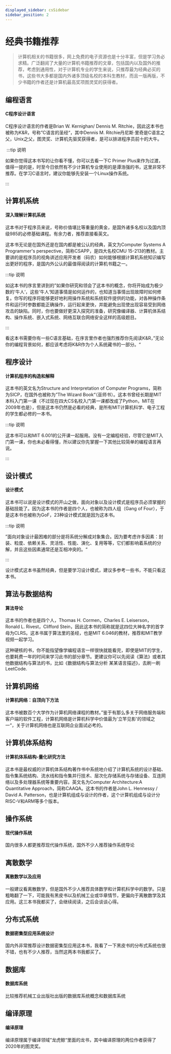 ```yaml
---
displayed_sidebar: csSidebar
sidebar_position: 2
---
```


# 经典书籍推荐
>计算机相关的书籍很多，网上免费的电子资源也是十分丰富，但是学习务必求精。广泛翻阅了大量的计算机书籍推荐的文章，包括国内以及国外的推荐，考虑到通用性，对于计算机专业的学生来说，只推荐最为经典必买的书，这些书大多都是国内外诸多顶级名校的本科生教材，而且一版再版，不少书籍的作者还是计算机最高奖项图灵奖的获得者。

## 编程语言
#### C程序设计语言
C程序设计语言的作者是Brian W. Kernighan/ Dennis M. Ritchie，因此这本书也被称为K&R，号称”C语言的圣经“，其中Dennis M. Ritchie丹尼斯·里奇是C语言之父，Unix之父，图灵奖、计算机先驱奖获得者，是可以排进程序员前十的大牛。

<Book img="https://hackweek-1251009918.cos.ap-shanghai.myqcloud.com/hackway/cs/s1106934.jpg" url="https://item.jd.com/12746692.html" title="C程序设计语言（第2版新版典藏版）"></Book>

​
:::tip 说明 

如果你觉得这本书写的让你看不懂，你可以去看一下C Primer Plus来作为过渡，值得一提的是，时至今日依然有不少计算机专业使用的是谭浩强的书，这里非常不推荐。在学习C语言时，建议你能够先安装一个Linux操作系统。

:::

## 计算机系统
#### 深入理解计算机系统
这本书对于程序员来说，号称价值堪比等重量的黄金，是国外诸多名校以及国内顶级985的必修基础课程。有余力者，推荐直接看英文。

这本书无论是在国外还是在国内都是被公认的经典，英文为Computer Systems A Programmer's perspective，简称CSAPP，是四大名校CMU 15-213的教材。主要讲的是程序员的视角讲述应用开发者（码农）如何能够根据计算机系统知识编写出更好的程序，是国内外公认的最值得阅读的计算机书籍之一。
​
<Book img="https://hackweek-1251009918.cos.ap-shanghai.myqcloud.com/hackway/cs/s29195878.jpg" url="https://item.jd.com/12006637.html" title="深入理解计算机系统（原书第3版）"></Book>


:::tip 说明 

如这本书的序言里讲到的”如果你研究和领会了这本书的概念，你将开始成为极少数的’牛人‘，这些’牛人‘知道事情是如何运作的，也知道当事情出现故障时如何修复。你写的程序将能够更好地利用操作系统和系统软件提供的功能，对各种操作条件和运行时参数都能正确操作，运行起来更快，并能避免出现使出现容易受到网络攻击的缺陷。同时，你也要做好更深入探究的准备，研究像编译器、计算机体系结构、操作系统、嵌入式系统、网络互联合网络安全这样的高级题目。

:::

看这本书需要你有一些C语言基础，在序言里作者也强烈推荐你先阅读K&R，”无论你的编程背景如何，都应该考虑将K&R作为个人系统藏书的一部分。“


## 程序设计
#### 计算机程序的构造和解释
这本书的英文名为Structure and Interpretation of Computer Programs，简称为SICP，在国外也被称为”The Wizard Book“（巫师书）。这本书曾经长期是MIT本科入门第一课（不过现在四大CS名校入门第一课都改成了Python，MIT在2009年也是），但是这本书仍然是必看的经典，是所有MIT计算机科学、电子工程的学生都必修的一本书。

<Book img="https://hackweek-1251009918.cos.ap-shanghai.myqcloud.com/hackway/cs/s33975560.jpg" url="https://item.jd.com/12653166.html" title="计算机程序的构造和解释（原书第2版）"></Book>

:::tip 说明 

这本书可以和MIT 6.001的公开课一起服用。没有一定编程经验，尽管它是MIT入门第一课，你也未必看得懂，所以建议你先掌握一下其他比较简单的编程语言再说。

:::

## 设计模式
#### 设计模式
这本书可以说是设计模式的开山之做，面向对象以及设计模式是程序员必须掌握的基础技能了。因为这本书的作者是四个人，也被称为四人组（Gang of Four），于是这本书也被称为GoF，23种设计模式就是因为这本书。

<Book img="https://hackweek-1251009918.cos.ap-shanghai.myqcloud.com/hackway/cs/s33129050.jpg" url="https://item.jd.com/12623588.html" title="设计模式：可复用面向对象软件的基础"></Book>

:::tip 说明 

”面向对象设计最困难的部分是将系统分解成对象集合。因为要考虑许多因素：封装、粒度、依赖关系、灵活性、性能、演化、复用等等，它们都影响着系统的分解，并且这些因素通常还是互相冲突的。“

:::

设计模式这本书虽然经典，但是要学习设计模式，建议多参考一些书，不能只看这本书。

## 算法与数据结构 
#### 算法导论
这本书的作者也是四个人，Thomas H. Cormen，Charles E. Leiserson，Ronald L. Rivest，Clifford Stein，因此这本书的简称就是这四位大神名字的首字母为CLRS。这本书属于算法里的圣经，也是MIT 6.046的教材，推荐和MIT教学视频一起学习。

这种硬核的书，你不能指望像学编程语言一样很快就能看完，即使是MIT的学生，也要耗费一年的时间来学习此书的部分章节。更建议你可以先阅读《算法》或者其他数据结构与算法的书，比如《数据结构与算法分析 某某语言描述》，去刷一刷LeetCode.


<Book img="https://hackweek-1251009918.cos.ap-shanghai.myqcloud.com/hackway/cs/s25648004.jpg" url="https://item.jd.com/11144230.html" title="算法导论（原书第3版）"></Book>

<Book img="https://hackweek-1251009918.cos.ap-shanghai.myqcloud.com/hackway/cs/s29107491.jpg" url="https://item.jd.com/11098789.html" title="算法（第4版）"></Book>

## 计算机网络
#### 计算机网络：自顶向下方法
这本书被数百个大学作为计算机网络课程的教材。”鉴于有那么多关于网络服务端和客户端的软件工程，计算机网络是计算机科学中价值最为'立竿见影'的领域之一“，关于计算机网络也是互联网企业面试必考的。

<Book img="https://hackweek-1251009918.cos.ap-shanghai.myqcloud.com/hackway/cs/s34331102.jpg" url="https://item.jd.com/10059184439092.html" title="计算机网络：自顶向下方法（第8版）"></Book>


## 计算机体系结构
#### 计算机体系结构-量化研究方法
这本书是最权威的计算机体系结构著作书中系统地介绍了计算机系统的设计基础、指令集系统结构、流水线和指令集并行技术、层次化存储系统与存储设备、互连网络以及多处理器系统等重要内容。英文名为Computer Architecture:A Quantitative Approach，简称CAAQA。这本书的作者是John L. Hennessy /  David A. Patterson，也是计算机组成与设计的作者，这个计算机组成与设计分RISC-V和ARM等多个版本。

<Book img="https://hackweek-1251009918.cos.ap-shanghai.myqcloud.com/hackway/cs/s34320095.jpg" url="https://item.jd.com/13427803.html" title="计算机体系结构：量化研究方法（第6版）"></Book>

<Book img="https://hackweek-1251009918.cos.ap-shanghai.myqcloud.com/hackway/cs/s33707062.jpg" url="https://item.jd.com/12887758.html" title="计算机组成与设计：硬件/软件接口"></Book>


## 操作系统
#### 现代操作系统
国内很多人都更推荐现代操作系统，国外不少人推荐操作系统导论

<Book img="https://hackweek-1251009918.cos.ap-shanghai.myqcloud.com/hackway/cs/s29633301.jpg" url="https://item.jd.com/10026870611405.html" title="现代操作系统 原书第4版 "></Book>

<Book img="https://hackweek-1251009918.cos.ap-shanghai.myqcloud.com/hackway/cs/s32332106.jpg" url="https://item.jd.com/12535621.html" title="操作系统导论"></Book>


## 离散数学
#### 离散数学以及应用
一般建议看离散数学，但是国外不少人推荐具体数学和计算机科学中的数学。只是粗略翻了一下，可能我有黑皮书以及机械工业或华章情节，更偏向于离散数学及其应用。这三本书我都买了，会继续阅读，之后会谈谈心得。

<Book img="https://hackweek-1251009918.cos.ap-shanghai.myqcloud.com/hackway/cs/s33532039.jpg" url="https://item.jd.com/12770158.html" title="离散数学以及应用"></Book>

<Book img="https://hackweek-1251009918.cos.ap-shanghai.myqcloud.com/hackway/cs/s25925470.jpg" url="https://item.jd.com/12832375.html" title="具体数学：计算机科学基础"></Book>

<Book img="https://hackweek-1251009918.cos.ap-shanghai.myqcloud.com/hackway/cs/s33964385.jpg" url="https://item.jd.com/12584970.html" title="计算机科学中的数学"></Book>


## 分布式系统
#### 数据密集型应用系统设计
国内外非常推荐设计数据密集型应用这本书，我看了一下黑皮书的分布式系统也很不错，也有不少人推荐，当然这两本书我都买了。

<Book img="https://hackweek-1251009918.cos.ap-shanghai.myqcloud.com/hackway/cs/s34186559.jpg" url="https://item.jd.com/12437624.html" title="数据密集型应用系统设计"></Book>

<Book img="https://hackweek-1251009918.cos.ap-shanghai.myqcloud.com/hackway/cs/s25802282.jpg" url="https://item.jd.com/11194499.html" title="分布式系统：概念与设计"></Book>

## 数据库
#### 数据库系统
比较推荐机械工业出版社出版的数据库系统概念和数据库系统

<Book img="https://hackweek-1251009918.cos.ap-shanghai.myqcloud.com/hackway/cs/s33936669.jpg" url="https://item.jd.com/13318646.html" title="数据库系统概念"></Book>

<Book img="https://hackweek-1251009918.cos.ap-shanghai.myqcloud.com/hackway/cs/s29368840.jpg" url="https://item.jd.com/11928293.html" title="数据库系统：设计、实现与管理"></Book>



## 编译原理
#### 编译原理
编译原理属于编译领域”龙虎鲸“里面的龙书，其中编译原理的两位作者获得了2020年的图灵奖。

<Book img="https://hackweek-1251009918.cos.ap-shanghai.myqcloud.com/hackway/cs/s3392161.jpg" url="https://item.jd.com/10058776.html" title="编译原理 第2版"></Book>


